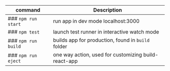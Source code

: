 


| command | Description |
| ----------- | ----------- |
|### `npm run start` | run app in dev mode localhost:3000 |
|### `npm test` | launch test runner in interactive watch mode |
|### `npm run build` | builds app for production, found in `build` folder |
|### `npm run eject` | one way action, used for customizing build-react-app |
